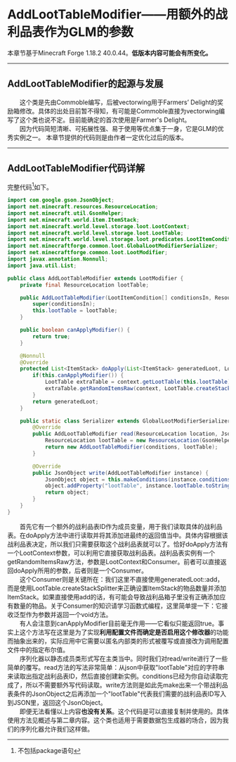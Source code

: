 # AddLootTableModifier——用额外的战利品表作为GLM的参数  
本章节基于Minecraft Forge 1.18.2 40.0.44。**低版本内容可能会有所变化。**  
*****  
## AddLootTableModifier的起源与发展
&emsp;&emsp;这个类是先由Commoble编写，后被vectorwing用于Farmers’ Delight的奖励箱修改。具体的出处目前暂不得知，有可能是Commoble直接为vectorwing编写了这个类也说不定。目前能确定的首次使用是Farmer's Delight。  
&emsp;&emsp;因为代码简短清晰、可拓展性强、易于使用等优点集于一身，它是GLM的优秀实例之一。 本章节提供的代码则是由作者一定优化过后的版本。
*****  
## AddLootTableModifier代码详解
完整代码[^完整代码]如下。
```java
import com.google.gson.JsonObject;
import net.minecraft.resources.ResourceLocation;
import net.minecraft.util.GsonHelper;
import net.minecraft.world.item.ItemStack;
import net.minecraft.world.level.storage.loot.LootContext;
import net.minecraft.world.level.storage.loot.LootTable;
import net.minecraft.world.level.storage.loot.predicates.LootItemCondition;
import net.minecraftforge.common.loot.GlobalLootModifierSerializer;
import net.minecraftforge.common.loot.LootModifier;
import javax.annotation.Nonnull;
import java.util.List;

public class AddLootTableModifier extends LootModifier {
    private final ResourceLocation lootTable;

    public AddLootTableModifier(LootItemCondition[] conditionsIn, ResourceLocation lootTable) {
        super(conditionsIn);
        this.lootTable = lootTable;
    }

    public boolean canApplyModifier() {
        return true;
    }

    @Nonnull
    @Override
    protected List<ItemStack> doApply(List<ItemStack> generatedLoot, LootContext context) {
        if(this.canApplyModifier()) {
            LootTable extraTable = context.getLootTable(this.lootTable);
            extraTable.getRandomItemsRaw(context, LootTable.createStackSplitter(generatedLoot::add));
        }
        return generatedLoot;
    }

    public static class Serializer extends GlobalLootModifierSerializer<AddLootTableModifier> {
        @Override
        public AddLootTableModifier read(ResourceLocation location, JsonObject object, LootItemCondition[] conditions) {
            ResourceLocation lootTable = new ResourceLocation(GsonHelper.getAsString(object, "lootTable"));
            return new AddLootTableModifier(conditions, lootTable);
        }

        @Override
        public JsonObject write(AddLootTableModifier instance) {
            JsonObject object = this.makeConditions(instance.conditions);
            object.addProperty("lootTable", instance.lootTable.toString());
            return object;
        }
    }
}
```  
&emsp;&emsp;首先它有一个额外的战利品表ID作为成员变量，用于我们读取具体的战利品表。在doApply方法中进行读取并将其添加进最终的返回值当中。具体内容根据该战利品表决定，所以我们只需要获取这个战利品表就可以了。恰好doApply方法有一个LootContext参数，可以利用它直接获取战利品表。战利品表实例有一个getRandomItemsRaw方法，参数是LootContext和Consumer<ItemStack>。前者可以直接返回doApply所用的参数，后者则是一个Consumer。  
&emsp;&emsp;这个Consumer<ItemStack>则是关键所在：我们这里不直接使用generatedLoot::add，而是使用LootTable.createStackSplitter来正确设置ItemStack的物品数量并添加ItemStack。如果直接使用add的话，有可能会导致战利品箱子里没有正确添加应有数量的物品。关于Consumer的知识请学习函数式编程，这里简单提一下：它接收泛型作为参数并返回一个void方法。  
&emsp;&emsp;有人会注意到canApplyModifier目前毫无作用——它看似只能返回true。事实上这个方法写在这里是为了实现**利用配置文件而确定是否启用这个修改器**的功能而抽象出来的，实际应用中它需要以匿名内部类的形式被覆写或直接改为调用配置文件中的指定布尔值。  
&emsp;&emsp;序列化器以静态成员类形式写在主类当中。同时我们对read/write进行了一些简单的覆写。read方法的写法非常简单：从json中获取"lootTable"对应的字符串来读取出指定战利品表ID，然后直接创建新实例。conditions已经为你自动读取完成了，所以不需要额外写代码读取。write方法则是如此先make出来一个带战利品表条件的JsonObject之后再添加一个"lootTable"代表我们需要的战利品表ID写入到JSON里，返回这个JsonObject。  
&emsp;&emsp;即便无法看懂以上内容**也没有关系**。这个代码是可以直接复制并使用的。具体使用方法见概述与第二章内容。这个类也适用于需要数据包生成器的场合，因为我们的序列化器允许我们这样做。

[^完整代码]: 不包括package语句
